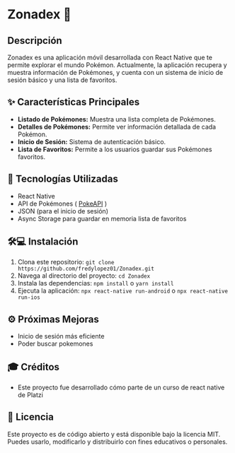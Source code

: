 # Zonadex 🚀

## Descripción

Zonadex es una aplicación móvil desarrollada con React Native que te permite explorar el mundo Pokémon. Actualmente, la aplicación recupera y muestra información de Pokémones, y cuenta con un sistema de inicio de sesión básico y una lista de favoritos.

## ✨ Características Principales

- **Listado de Pokémones:** Muestra una lista completa de Pokémones.
- **Detalles de Pokémones:** Permite ver información detallada de cada Pokémon.
- **Inicio de Sesión:** Sistema de autenticación básico.
- **Lista de Favoritos:** Permite a los usuarios guardar sus Pokémones favoritos.

## 🤖 Tecnologías Utilizadas

- React Native
- API de Pokémones ( [PokeAPI](https://pokeapi.co/) )
- JSON (para el inicio de sesión)
- Async Storage para guardar en memoria lista de favoritos

## 🛠️💻 Instalación

1.  Clona este repositorio: `git clone https://github.com/fredylopez01/Zonadex.git`
2.  Navega al directorio del proyecto: `cd Zonadex`
3.  Instala las dependencias: `npm install` o `yarn install`
4.  Ejecuta la aplicación: `npx react-native run-android` o `npx react-native run-ios`

## ⚙️ Próximas Mejoras

- Inicio de sesión más eficiente
- Poder buscar pokemones

## 🎓 Créditos

- Este proyecto fue desarrollado cómo parte de un curso de react native de Platzi

## 📜 Licencia

Este proyecto es de código abierto y está disponible bajo la licencia MIT. Puedes usarlo, modificarlo y distribuirlo con fines educativos o personales.
